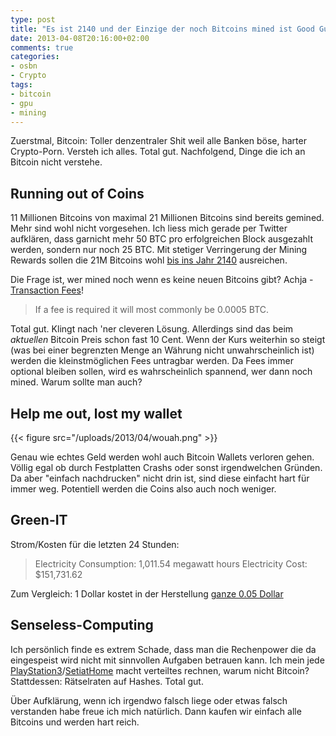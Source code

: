 ```yaml
---
type: post
title: "Es ist 2140 und der Einzige der noch Bitcoins mined ist Good Guy Greg"
date: 2013-04-08T20:16:00+02:00
comments: true
categories:
- osbn
- Crypto
tags:
- bitcoin
- gpu
- mining
---
```


Zuerstmal, Bitcoin: Toller denzentraler Shit weil alle Banken böse, harter
Crypto-Porn. Versteh ich alles. Total gut. Nachfolgend, Dinge die ich an Bitcoin nicht verstehe.

## Running out of Coins

11 Millionen Bitcoins von maximal 21 Millionen Bitcoins sind bereits gemined.
Mehr sind wohl nicht vorgesehen. Ich liess mich gerade per Twitter aufklären,
dass garnicht mehr 50 BTC pro erfolgreichen Block ausgezahlt werden, sondern nur
noch 25 BTC. Mit stetiger Verringerung der Mining Rewards sollen die 21M Bitcoins wohl
[bis ins Jahr 2140](https://en.bitcoin.it/wiki/Bitcoin) ausreichen.

Die Frage ist, wer mined noch wenn es keine neuen Bitcoins gibt? Achja -
[Transaction Fees](https://en.bitcoin.it/wiki/Transaction_fees)!

> If a fee is required it will most commonly be 0.0005 BTC.

Total gut. Klingt nach 'ner cleveren Lösung. Allerdings sind das beim _aktuellen_
Bitcoin Preis schon fast 10 Cent. Wenn der Kurs weiterhin so steigt (was bei
einer begrenzten Menge an Währung nicht unwahrscheinlich ist) werden die
kleinstmöglichen Fees untragbar werden. Da Fees immer optional bleiben sollen,
wird es wahrscheinlich spannend, wer dann noch mined. Warum sollte man auch?

## Help me out, lost my wallet

{{< figure src="/uploads/2013/04/wouah.png" >}}

Genau wie echtes Geld werden wohl auch Bitcoin Wallets verloren gehen. Völlig
egal ob durch Festplatten Crashs oder sonst irgendwelchen Gründen. Da aber
"einfach nachdrucken" nicht drin ist, sind diese einfacht hart für immer weg.
Potentiell werden die Coins also auch noch weniger.

## Green-IT

Strom/Kosten für die letzten 24 Stunden:

> Electricity Consumption: 1,011.54 megawatt hours
> Electricity Cost:  $151,731.62

Zum Vergleich: 1 Dollar kostet in der Herstellung [ganze 0.05 Dollar](http://www.wisegeek.com/how-much-does-it-cost-to-make-a-dollar.htm)

## Senseless-Computing

Ich persönlich finde es extrem Schade, dass man die Rechenpower die da
eingespeist wird nicht mit sinnvollen Aufgaben betrauen kann. Ich mein jede
[PlayStation3](http://en.wikipedia.org/wiki/PlayStation_3_cluster)/[SetiatHome](http://setiathome.berkeley.edu/) macht verteiltes rechnen,
warum nicht Bitcoin? Stattdessen: Rätselraten auf Hashes. Total gut.

Über Aufklärung, wenn ich irgendwo falsch liege oder etwas falsch verstanden
habe freue ich mich natürlich. Dann kaufen wir einfach alle Bitcoins und werden
hart reich.
